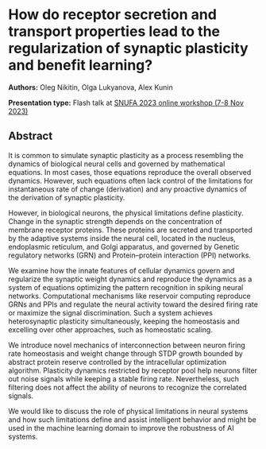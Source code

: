 # How do receptor secretion and transport properties lead to the regularization of synaptic plasticity and benefit learning?

**Authors:** Oleg Nikitin, Olga Lukyanova, Alex Kunin

**Presentation type:** Flash talk at [SNUFA 2023 online workshop (7-8 Nov 2023)](https://snufa.net/2023)

## Abstract

It is common to simulate synaptic plasticity as a process resembling the dynamics of biological neural cells and governed by mathematical equations. In most cases, those equations reproduce the overall observed dynamics. However, such equations often lack control of the limitations for instantaneous rate of change (derivation) and any proactive dynamics of the derivation of synaptic plasticity.

However, in biological neurons, the physical limitations define plasticity. Change in the synaptic strength depends on the concentration of membrane receptor proteins. These proteins are secreted and transported by the adaptive systems inside the neural cell, located in the nucleus, endoplasmic reticulum, and Golgi apparatus, and governed by Genetic regulatory networks (GRN) and Protein–protein interaction (PPI) networks.

We examine how the innate features of cellular dynamics govern and regularize the synaptic weight dynamics and reproduce the dynamics as a system of equations optimizing the pattern recognition in spiking neural networks. Computational mechanisms like reservoir computing reproduce GRNs and PPIs and regulate the neural activity toward the desired firing rate or maximize the signal discrimination. Such a system achieves heterosynaptic plasticity simultaneously, keeping the homeostasis and excelling over other approaches, such as homeostatic scaling.

We introduce novel mechanics of interconnection between neuron firing rate homeostasis and weight change through STDP growth bounded by abstract protein reserve controlled by the intracellular optimization algorithm. Plasticity dynamics restricted by receptor pool help neurons filter out noise signals while keeping a stable firing rate. Nevertheless, such filtering does not affect the ability of neurons to recognize the correlated signals. 

We would like to discuss the role of physical limitations in neural systems and how such limitations define and assist intelligent behavior and might be used in the machine learning domain to improve the robustness of AI systems.